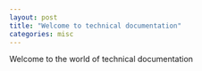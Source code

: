 ```yaml
---
layout: post
title: "Welcome to technical documentation"
categories: misc
---
```


Welcome to the world of technical documentation
